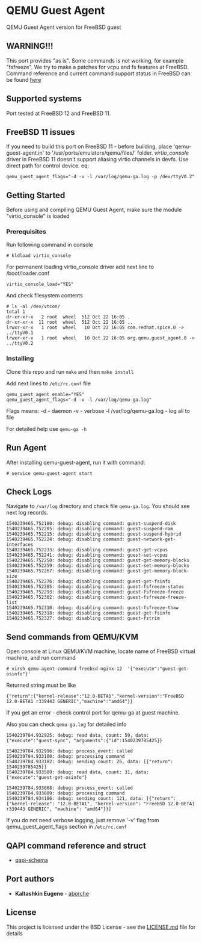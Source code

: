 # QEMU Guest Agent

QEMU Guest Agent version for FreeBSD guest

## WARNING!!!

This port provides "as is". Some commands is not working, for example "fsfreeze". We try to make a patches for vcpu and fs features at FreeBSD.
Command reference and current command support status in FreeBSD can be found [here](https://github.com/aborche/qemu-guest-agent/blob/master/supported_command_reference.txt)

## Supported systems

Port tested at FreeBSD 12 and FreeBSD 11.

## FreeBSD 11 issues

If you need to build this port on FreeBSD 11 - before building, place 'qemu-guest-agent.in' to '/usr/ports/emulators/qemu/files/' folder.
*virtio_console* driver in FreeBSD 11 doesn't support aliasing virtio channels in devfs. Use direct path for control device. eq: 

```
qemu_guest_agent_flags="-d -v -l /var/log/qemu-ga.log -p /dev/ttyV0.2"
```

## Getting Started

Before using and compiling QEMU Guest Agent, make sure the module "virtio_console" is loaded

### Prerequisites

Run following command in console

```
# kldload virtio_console
```

For permanent loading virtio_console driver add next line to /boot/loader.conf

```
virtio_console_load="YES"
```

And check filesystem contents

```
# ls -al /dev/vtcon/
total 1
dr-xr-xr-x   2 root  wheel  512 Oct 22 16:05 .
dr-xr-xr-x  11 root  wheel  512 Oct 22 16:05 ..
lrwxr-xr-x   1 root  wheel   10 Oct 22 16:05 com.redhat.spice.0 -> ../ttyV0.1
lrwxr-xr-x   1 root  wheel   10 Oct 22 16:05 org.qemu.guest_agent.0 -> ../ttyV0.2
```

### Installing

Clone this repo and run `make` and then `make install`

Add next lines to `/etc/rc.conf` file

```
qemu_guest_agent_enable="YES"
qemu_guest_agent_flags="-d -v -l /var/log/qemu-ga.log"
```

Flags means:
 -d - daemon
 -v - verbose
 -l /var/log/qemu-ga.log - log all to file

For detailed help use `qemu-ga -h`

## Run Agent

After installing qemu-guest-agent, run it with command:

```
# service qemu-guest-agent start
```

## Check Logs

Navigate to `/var/log` directory and check file `qemu-ga.log`.
You should see next log records.

```
1540239465.752180: debug: disabling command: guest-suspend-disk
1540239465.752205: debug: disabling command: guest-suspend-ram
1540239465.752215: debug: disabling command: guest-suspend-hybrid
1540239465.752224: debug: disabling command: guest-network-get-interfaces
1540239465.752233: debug: disabling command: guest-get-vcpus
1540239465.752241: debug: disabling command: guest-set-vcpus
1540239465.752250: debug: disabling command: guest-get-memory-blocks
1540239465.752259: debug: disabling command: guest-set-memory-blocks
1540239465.752267: debug: disabling command: guest-get-memory-block-size
1540239465.752276: debug: disabling command: guest-get-fsinfo
1540239465.752285: debug: disabling command: guest-fsfreeze-status
1540239465.752293: debug: disabling command: guest-fsfreeze-freeze
1540239465.752302: debug: disabling command: guest-fsfreeze-freeze-list
1540239465.752310: debug: disabling command: guest-fsfreeze-thaw
1540239465.752318: debug: disabling command: guest-get-fsinfo
1540239465.752327: debug: disabling command: guest-fstrim
```

## Send commands from QEMU/KVM

Open console at Linux QEMU/KVM machine, locate name of FreeBSD virtual
machine, and run command

```
# virsh qemu-agent-command freebsd-nginx-12  '{"execute":"guest-get-osinfo"}'
```

Returned string must be like

```
{"return":{"kernel-release":"12.0-BETA1","kernel-version":"FreeBSD 12.0-BETA1 r339443 GENERIC","machine":"amd64"}}
```

If you get an error - check control port for qemu-ga at guest machine.

Also you can check `qemu-ga.log` for detailed info

```
1540239784.932925: debug: read data, count: 59, data: {"execute":"guest-sync", "arguments":{"id":1540239785425}}

1540239784.932996: debug: process_event: called
1540239784.933100: debug: processing command
1540239784.933182: debug: sending count: 26, data: [{"return": 1540239785425}]
1540239784.933589: debug: read data, count: 31, data: {"execute":"guest-get-osinfo"}

1540239784.933668: debug: process_event: called
1540239784.933689: debug: processing command
1540239784.934186: debug: sending count: 121, data: [{"return": {"kernel-release": "12.0-BETA1", "kernel-version": "FreeBSD 12.0-BETA1 r339443 GENERIC", "machine": "amd64"}}]
```

If you do not need verbose logging, just remove '-v' flag from qemu_guest_agent_flags section in `/etc/rc.conf`

## QAPI command reference and struct

* [qapi-schema](https://github.com/qemu/qemu/blob/master/qga/qapi-schema.json)

## Port authors

* **Kaltashkin Eugene** - [aborche](https://github.com/aborche)

## License

This project is licensed under the BSD License - see the [LICENSE.md](LICENSE.md) file for details

